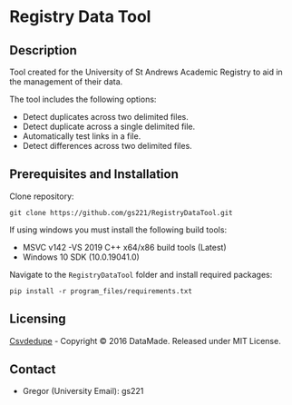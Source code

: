 # Registry Data Tool

## Description
Tool created for the University of St Andrews Academic Registry to aid in the management of their data. 

The tool includes the following options: 

- Detect duplicates across two delimited files. 
- Detect duplicate across a single delimited file. 
- Automatically test links in a file. 
- Detect differences across two delimited files.

## Prerequisites and Installation
Clone repository:
```
git clone https://github.com/gs221/RegistryDataTool.git
```
If using windows you must install the following build tools:
- MSVC v142 -VS 2019 C++ x64/x86 build tools (Latest)
- Windows 10 SDK (10.0.19041.0)

Navigate to the `RegistryDataTool` folder and install required packages: 
```
pip install -r program_files/requirements.txt
```

## Licensing 
[Csvdedupe](https://github.com/dedupeio/csvdedupe#copyright-and-attribution) - Copyright © 2016 DataMade. Released under MIT License.

## Contact 
- Gregor (University Email): gs221
